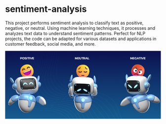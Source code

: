# sentiment-analysis
This project performs sentiment analysis to classify text as positive, negative, or neutral. Using machine learning techniques, it processes and analyzes text data to understand sentiment patterns. Perfect for NLP projects, the code can be adapted for various datasets and applications in customer feedback, social media, and more.

![alt text](https://github.com/EslamWalid/sentiment-analysis/blob/main/senment.png)


